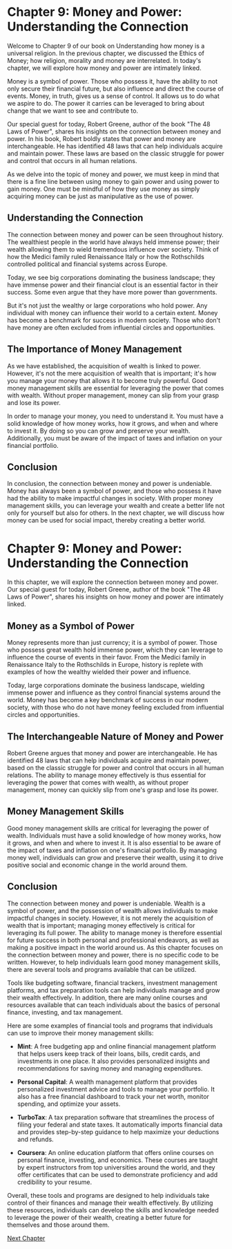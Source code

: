 # Chapter 9: Money and Power: Understanding the Connection

Welcome to Chapter 9 of our book on Understanding how money is a universal religion. In the previous chapter, we discussed the Ethics of Money; how religion, morality and money are interrelated. In today's chapter, we will explore how money and power are intimately linked.

Money is a symbol of power. Those who possess it, have the ability to not only secure their financial future, but also influence and direct the course of events. Money, in truth, gives us a sense of control. It allows us to do what we aspire to do. The power it carries can be leveraged to bring about change that we want to see and contribute to.

Our special guest for today, Robert Greene, author of the book "The 48 Laws of Power", shares his insights on the connection between money and power. In his book, Robert boldly states that power and money are interchangeable. He has identified 48 laws that can help individuals acquire and maintain power. These laws are based on the classic struggle for power and control that occurs in all human relations.

As we delve into the topic of money and power, we must keep in mind that there is a fine line between using money to gain power and using power to gain money. One must be mindful of how they use money as simply acquiring money can be just as manipulative as the use of power.

## Understanding the Connection

The connection between money and power can be seen throughout history. The wealthiest people in the world have always held immense power; their wealth allowing them to wield tremendous influence over society. Think of how the Medici family ruled Renaissance Italy or how the Rothschilds controlled political and financial systems across Europe.

Today, we see big corporations dominating the business landscape; they have immense power and their financial clout is an essential factor in their success. Some even argue that they have more power than governments.

But it's not just the wealthy or large corporations who hold power. Any individual with money can influence their world to a certain extent. Money has become a benchmark for success in modern society. Those who don't have money are often excluded from influential circles and opportunities.

## The Importance of Money Management

As we have established, the acquisition of wealth is linked to power. However, it's not the mere acquisition of wealth that is important; it's how you manage your money that allows it to become truly powerful. Good money management skills are essential for leveraging the power that comes with wealth. Without proper management, money can slip from your grasp and lose its power.

In order to manage your money, you need to understand it. You must have a solid knowledge of how money works, how it grows, and when and where to invest it. By doing so you can grow and preserve your wealth. Additionally, you must be aware of the impact of taxes and inflation on your financial portfolio.

## Conclusion

In conclusion, the connection between money and power is undeniable. Money has always been a symbol of power, and those who possess it have had the ability to make impactful changes in society. With proper money management skills, you can leverage your wealth and create a better life not only for yourself but also for others. In the next chapter, we will discuss how money can be used for social impact, thereby creating a better world.
# Chapter 9: Money and Power: Understanding the Connection

In this chapter, we will explore the connection between money and power. Our special guest for today, Robert Greene, author of the book "The 48 Laws of Power", shares his insights on how money and power are intimately linked.

## Money as a Symbol of Power

Money represents more than just currency; it is a symbol of power. Those who possess great wealth hold immense power, which they can leverage to influence the course of events in their favor. From the Medici family in Renaissance Italy to the Rothschilds in Europe, history is replete with examples of how the wealthy wielded their power and influence.

Today, large corporations dominate the business landscape, wielding immense power and influence as they control financial systems around the world. Money has become a key benchmark of success in our modern society, with those who do not have money feeling excluded from influential circles and opportunities.

## The Interchangeable Nature of Money and Power

Robert Greene argues that money and power are interchangeable. He has identified 48 laws that can help individuals acquire and maintain power, based on the classic struggle for power and control that occurs in all human relations. The ability to manage money effectively is thus essential for leveraging the power that comes with wealth, as without proper management, money can quickly slip from one's grasp and lose its power.

## Money Management Skills

Good money management skills are critical for leveraging the power of wealth. Individuals must have a solid knowledge of how money works, how it grows, and when and where to invest it. It is also essential to be aware of the impact of taxes and inflation on one's financial portfolio. By managing money well, individuals can grow and preserve their wealth, using it to drive positive social and economic change in the world around them.

## Conclusion

The connection between money and power is undeniable. Wealth is a symbol of power, and the possession of wealth allows individuals to make impactful changes in society. However, it is not merely the acquisition of wealth that is important; managing money effectively is critical for leveraging its full power. The ability to manage money is therefore essential for future success in both personal and professional endeavors, as well as making a positive impact in the world around us.
As this chapter focuses on the connection between money and power, there is no specific code to be written. However, to help individuals learn good money management skills, there are several tools and programs available that can be utilized. 

Tools like budgeting software, financial trackers, investment management platforms, and tax preparation tools can help individuals manage and grow their wealth effectively. In addition, there are many online courses and resources available that can teach individuals about the basics of personal finance, investing, and tax management.

Here are some examples of financial tools and programs that individuals can use to improve their money management skills:

- **Mint**: A free budgeting app and online financial management platform that helps users keep track of their loans, bills, credit cards, and investments in one place. It also provides personalized insights and recommendations for saving money and managing expenditures.

- **Personal Capital**: A wealth management platform that provides personalized investment advice and tools to manage your portfolio. It also has a free financial dashboard to track your net worth, monitor spending, and optimize your assets.

- **TurboTax**: A tax preparation software that streamlines the process of filing your federal and state taxes. It automatically imports financial data and provides step-by-step guidance to help maximize your deductions and refunds.

- **Coursera**: An online education platform that offers online courses on personal finance, investing, and economics. These courses are taught by expert instructors from top universities around the world, and they offer certificates that can be used to demonstrate proficiency and add credibility to your resume.

Overall, these tools and programs are designed to help individuals take control of their finances and manage their wealth effectively. By utilizing these resources, individuals can develop the skills and knowledge needed to leverage the power of their wealth, creating a better future for themselves and those around them.


[Next Chapter](10_Chapter10.md)